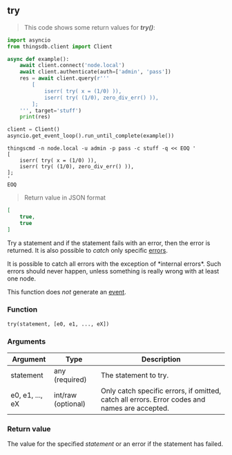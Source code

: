 ## try

> This code shows some return values for ***try()***:

```python
import asyncio
from thingsdb.client import Client

async def example():
    await client.connect('node.local')
    await client.authenticate(auth=['admin', 'pass'])
    res = await client.query(r'''
        [
            iserr( try( x = (1/0) )),
            iserr( try( (1/0), zero_div_err() )),
        ];
    ''', target='stuff')
    print(res)

client = Client()
asyncio.get_event_loop().run_until_complete(example())
```

```shell
thingscmd -n node.local -u admin -p pass -c stuff -q << EOQ '
[
    iserr( try( x = (1/0) )),
    iserr( try( (1/0), zero_div_err() )),
];
'
EOQ
```

> Return value in JSON format

```json
[
    true,
    true
]
```

Try a statement and if the statement fails with an error, then the error is returned.
It is also possible to *catch* only specific [errors](#errors).

<aside class="warning">
It is possible to catch all errors with the exception of *internal errors*.
Such errors should never happen, unless something is really wrong with at least one node.
</aside>

This function does *not* generate an [event](#events).

### Function
`try(statement, [e0, e1, ..., eX])`

### Arguments
Argument | Type | Description
-------- | ---- | -----------
statement | any (required) | The statement to try.
e0, e1, ..., eX | int/raw (optional) | Only catch specific errors, if omitted, catch all errors. Error codes and names are accepted.

### Return value
The value for the specified *statement* or an error if the statement has failed.